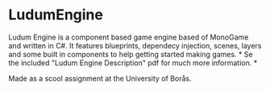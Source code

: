 # LudumEngine

Ludum Engine is a component based game engine based of MonoGame and written in C#. It features blueprints, dependecy injection, scenes, layers and some built in components to help getting started making games. * Se the included "Ludum Engine Description" pdf for much more information. * 

Made as a scool assignment at the University of Borås.
